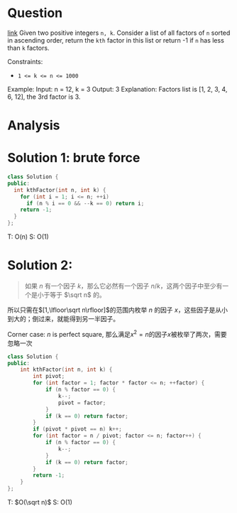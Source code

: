 # Question
[link](https://leetcode-cn.com/problems/the-kth-factor-of-n/)
Given two positive integers `n, k`. Consider a list of all factors of `n` sorted in ascending order, return the `kth` factor in this list 
or return -1 if `n` has less than `k` factors.

Constraints:
-   `1 <= k <= n <= 1000`

Example:
Input: n = 12, k = 3
Output: 3
Explanation: Factors list is [1, 2, 3, 4, 6, 12], the 3rd factor is 3.

# Analysis
# Solution 1: brute force
```cpp
class Solution {
public:
  int kthFactor(int n, int k) {
    for (int i = 1; i <= n; ++i)
      if (n % i == 0 && --k == 0) return i;
    return -1;
  }
};
```
T: O(n)
S: O(1)

# Solution 2: 
> 如果 $n$ 有一个因子 $k$，那么它必然有一个因子 $n/k$，这两个因子中至少有一个是小于等于 $\sqrt n$ 的。

所以只需在$[1,\lfloor\sqrt n\rfloor]$的范围内枚举 $n$ 的因子 $x$，这些因子是从小到大的；倒过来，就能得到另一半因子。

Corner case: $n$ is perfect square, 那么满足$x^2=n$的因子$x$被枚举了两次，需要忽略一次

```cpp
class Solution {
public:
	int kthFactor(int n, int k) {
		int pivot;
		for (int factor = 1; factor * factor <= n; ++factor) {
			if (n % factor == 0) {
				k--;
				pivot = factor;
			}
			if (k == 0) return factor;
		}
		if (pivot * pivot == n) k++;
		for (int factor = n / pivot; factor <= n; factor++) {
			if (n % factor == 0) {
				k--;
			}
			if (k == 0) return factor;
		}
		return -1;
	}
};
```
T: $O(\sqrt n)$
S: O(1)
